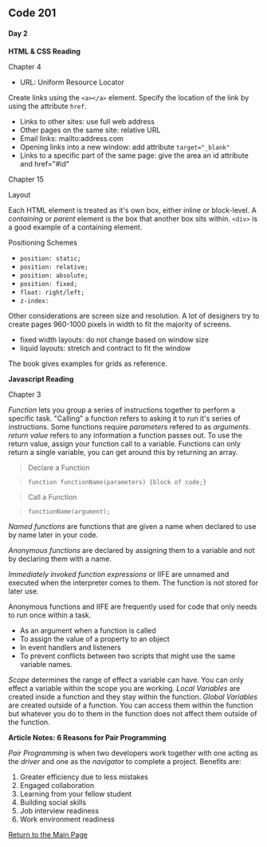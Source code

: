 ## Code 201
#### Day 2

**HTML & CSS Reading**

Chapter 4 

- URL: Uniform Resource Locator

Create links using the `<a></a>` element. Specify the location of the link by using the attribute `href`.
- Links to other sites: use full web address
- Other pages on the same site: relative URL
- Email links: mailto:address.com
- Opening links into a new window: add attribute `target="_blank"`
- Links to a specific part of the same page: give the area an id attribute and href="#id"

Chapter 15

Layout

Each HTML element is treated as it's own box, either inline or block-level. A *containing* or *parent* element is the box that another box sits within. `<div>` is a good example of a containing element.

Positioning Schemes
- `position: static;`
- `position: relative;`
- `position: absolute;`
- `position: fixed;`
- `float: right/left;`
- `z-index:`

Other considerations are screen size and resolution. A lot of designers try to create pages 960-1000 pixels in width to fit the majority of screens. 
- fixed width layouts: do not change based on window size
- liquid layouts: stretch and contract to fit the window

The book gives examples for grids as reference.

**Javascript Reading**

Chapter 3

*Function* lets you group a series of instructions together to perform a specific task. "Calling" a function refers to asking it to run it's series of instructions. Some functions require *parameters* refered to as *arguments*. *return value* refers to any information a function passes out. To use the return value, assign your function call to a variable. Functions can only return a single variable, you can get around this by returning an array.

> Declare a Function 

> `function functionName(parameters) {block of code;}`

>Call a Function

>`functionName(argument);`

*Named functions* are functions that are given a name when declared to use by name later in your code. 

*Anonymous functions* are declared by assigning them to a variable and not by declaring them with a name. 

*Immediately invoked function expressions* or IIFE are unnamed and executed when the interpreter comes to them. The function is not stored for later use.

Anonymous functions and IIFE are frequently used for code that only needs to run once within a task.
- As an argument when a function is called
- To assign the value of a property to an object
- In event handlers and listeners
- To prevent conflicts between two scripts that might use the same variable names.

*Scope* determines the range of effect a variable can have. You can only effect a variable within the scope you are working. *Local Variables* are created inside a function and they stay within the function. *Global Variables* are created outside of a function. You can access them within the function but whatever you do to them in the function does not affect them outside of the function.

**Article Notes: 6 Reasons for Pair Programming**

*Pair Programming* is when two developers work together with one acting as the *driver* and one as the *navigator* to complete a project. Benefits are:
1. Greater efficiency due to less mistakes
2. Engaged collaboration
3. Learning from your fellow student
4. Building social skills
5. Job interview readiness
6. Work environment readiness





[Return to the Main Page](README.md)